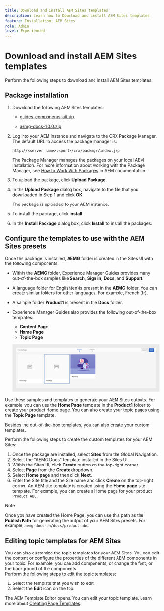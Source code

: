 ```yaml
---
title: Download and install AEM Sites templates
description: Learn how to Download and install AEM Sites templates
feature: Installation, AEM Sites
role: Admin
level: Experienced
---
```


# Download and install AEM Sites templates

Perform the following steps to download and install AEM Sites templates:


## Package installation

1.  Download the following AEM Sites templates: 
    - [guides-components-all.zip](
https://github.com/adobe/aemg-sites-components/).

    - [aemg-docs-1.0.0.zip](https://github.com/adobe/aemg-docs)

1.  Log into your AEM instance and navigate to the CRX Package Manager. The default URL to access the package manager is:

    ```http
    http://<server name>:<port>/crx/packmgr/index.jsp
    ```

    The Package Manager manages the packages on your local AEM installation. For more information about working with the Package Manager, see [How to Work With Packages](https://helpx.adobe.com/experience-manager/6-5/sites/administering/using/package-manager.html) in AEM documentation.

1.  To upload the package, click **Upload Package**.

1.  In the **Upload Package** dialog box, navigate to the file that you downloaded in Step 1 and click **OK**.

    The package is uploaded to your AEM instance.

1.  To install the package, click **Install**.

1.  In the **Install Package** dialog box, click **Install** to install the packages. 


## Configure the templates to use with the AEM Sites presets

Once the package is installed, **AEMG** folder is created in the Sites UI with the following components. 
- Within the **AEMG** folder, Experience Manager Guides provides many out-of-the-box samples like **Search**, **Sign in**, **Docs**,  and **Support**. 
- A language folder for English(en)is present in the **AEMG** folder. You can create similar folders for other languages. For example, French (fr).   
- A sample folder **Product1** is present in the **Docs** folder.   
- Experience Manager Guides also provides the following out-of-the-box templates: 

    - **Content Page**
    - **Home Page**
    - **Topic Page**
   
   ![Sites template](assets/sites-ui-templates.png)
   
Use these samples and templates to generate your AEM Sites outputs. For example, you can use the **Home Page** template in the **Product1** folder to create your product Home page. You can also create your topic pages using the **Topic Page** template.


Besides the out-of-the-box templates, you can also create your custom templates.

Perform the following steps to create the custom templates for your AEM Sites:  
1. Once the package are installed, select **Sites** from the Global Navigation.
1. Select the "AEMG Docs" template installed in the Sites UI.
1. Within the Sites UI, click **Create** button on the top-right corner.
1. Select **Page** from the **Create** dropdown.
1. Select **Home page** and then click **Next**. 
1. Enter the Site title and the Site name and click **Create** on the top-right corner. An AEM site template is created using the **Home page** site template. For example, you can create a Home page for your product `Product ABC`.


>[!NOTE]
>
>Once you have created the Home Page, you can use this path as the **Publish Path** for generating the output of your AEM Sites presets. For example, `aemg-docs-en/docs/product-abc`.

## Editing topic templates for AEM Sites

You can also customize the topic templates for your AEM Sites. You can edit the content or configure the properties of the different AEM components in your topic. For example, you can add components, or change the font, or the background of the components.  
Perform the following steps to edit the topic templates:
1. Select the template that you wish to edit. 
1. Select the **Edit** icon on the top.

The AEM Template Editor opens. You can edit your topic template. Learn more about [Creating Page Templates](https://experienceleague.adobe.com/en/docs/experience-manager-65/content/sites/authoring/siteandpage/templates#editing-a-template-structure-template-author).






